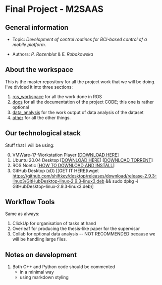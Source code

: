 # Final Project - M2SAAS

## General information

* Topic: *Development of control routines for BCI-based control of a mobile platform.*

* Authors: *P. Rozenblut* & *E. Robakowska*
 
## About the workspace 

This is the master repository for all the project work that we will be doing. I've divided it into three sections: 

1. [ros_workspace](ros_workspace) for all the work done in ROS
2. [docs](docs) for all the documentation of the project CODE; this one is rather optional
3. [data_analysis](data_analysis) for the work output of data analysis of the dataset
4. [other](other) for all the other things.

## Our technological stack

Stuff that I will be using:

0. VMWare-17-Workstation Player [[DOWNLOAD HERE](https://www.vmware.com/products/workstation-player.html)]
1. Ubuntu 20.04 Desktop [[DOWNLOAD HERE](https://releases.ubuntu.com/20.04.5/l)] [[DOWNLOAD TORRENT](https://releases.ubuntu.com/20.04/ubuntu-20.04.5-desktop-amd64.iso.torrent)]
2. ROS Noetic [[HOW TO DOWNLOAD AND INSTALL](http://wiki.ros.org/noetic/Installation/Ubuntu)]
3. GitHub Desktop (xD) [[GET IT HERE](wget https://github.com/shiftkey/desktop/releases/download/release-2.9.3-linux3/GitHubDesktop-linux-2.9.3-linux3.deb &&
sudo dpkg -i GitHubDesktop-linux-2.9.3-linux3.deb)]

## Workflow Tools

Same as always:

1. ClickUp for organisation of tasks at hand
2. Overleaf for producing the thesis-like paper for the supervisor 
3. Collab for optional data analysis -- NOT RECOMMENDED because we will 
be handling large files.


## Notes on development

1. Both C++ and Python code should be commented 
    * in a minimal way 
    * using markdown styling 



